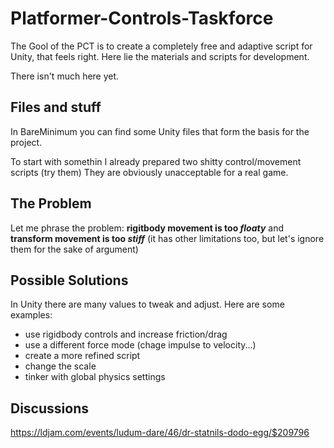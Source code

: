 # Platformer-Controls-Taskforce
The Gool of the PCT is to create a completely free and adaptive script for Unity, that feels right.
Here lie the materials and scripts for development.

There isn't much here yet.

## Files and stuff
In BareMinimum you can find some Unity files that form the basis for the project.

To start with somethin I already prepared two shitty control/movement scripts (try them)
They are obviously unacceptable for a real game.

## The Problem
Let me phrase the problem:
**rigitbody movement is too ***floaty***** and **transform movement is too ***stiff***** (it has other limitations too, but let's ignore them for the sake of argument)

## Possible Solutions
In Unity there are many values to tweak and adjust. Here are some examples:
- use rigidbody controls and increase friction/drag
- use a different force mode (chage impulse to velocity...)
- create a more refined script
- change the scale
- tinker with global physics settings

## Discussions
https://ldjam.com/events/ludum-dare/46/dr-statnils-dodo-egg/$209796

